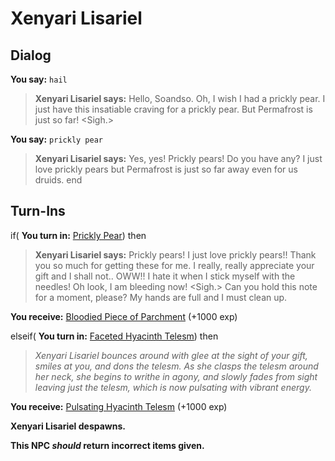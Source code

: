 # Xenyari Lisariel
## Dialog

**You say:** `hail`



>**Xenyari Lisariel says:** Hello, Soandso. Oh, I wish I had a prickly pear. I just have this insatiable craving for a prickly pear. But Permafrost is just so far! <Sigh.>

**You say:** `prickly pear`



>**Xenyari Lisariel says:** Yes, yes! Prickly pears! Do you have any? I just love prickly pears but Permafrost is just so far away even for us druids.
end

## Turn-Ins





if( **You turn in:** [Prickly Pear](/item/10195)) then


>**Xenyari Lisariel says:** Prickly pears! I just love prickly pears!! Thank you so much for getting these for me. I really, really appreciate your gift and I shall not.. OWW!! I hate it when I stick myself with the needles! Oh look, I am bleeding now! <Sigh.> Can you hold this note for a moment, please? My hands are full and I must clean up.


 **You receive:**  [Bloodied Piece of Parchment](/item/10196) (+1000 exp)

elseif( **You turn in:** [Faceted Hyacinth Telesm](/item/10193)) then


>*Xenyari Lisariel bounces around with glee at the sight of your gift, smiles at you, and dons the telesm. As she clasps the telesm around her neck, she begins to writhe in agony, and slowly fades from sight leaving just the telesm, which is now pulsating with vibrant energy.*


 **You receive:**  [Pulsating Hyacinth Telesm](/item/10194) (+1000 exp)


**Xenyari Lisariel despawns.**

**This NPC *should* return incorrect items given.**






